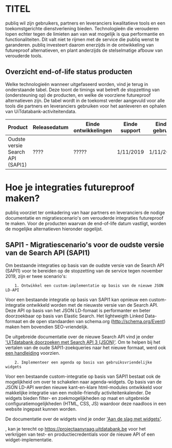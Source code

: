 ---
---

# TITEL

publiq wil zijn gebruikers, partners en leveranciers kwalitatieve tools en een toekomstgerichte dienstverlening bieden. Technologieën die verouderen lopen echter tegen de limieten aan van wat mogelijk is qua performantie en functionaliteiten. Dit valt niet te rijmen met de service die publiq wenst te garanderen. publiq investeert daarom enerzijds in de ontwikkeling van futureproof alternatieven, en plant anderzijds de stelselmatige afbouw van verouderde tools. 

## Overzicht end-of-life status producten

Welke technologieën wanneer uitgefaseerd worden, vind je terug in onderstaande tabel. Deze toont de timings wat betreft de stopzetting van (ondersteuning op) de producten, en welke de voorziene futureproof alternatieven zijn. De tabel wordt in de toekomst verder aangevuld voor alle tools die partners en leveranciers gebruiken voor het aanleveren en ophalen van UiTdatabank-activiteitendata. 

| Product | Releasedatum | Einde ontwikkelingen | Einde support | Einde gebruik | Technisch alternatief |
| --- | --- | --- | --- | --- | --- |
| Oudste versie Search API (SAPI1) | ???? | ????? | 1/11/2019 | 1/11/2019 | widgets & nieuwe Search API (SAPI3) |

# Hoe je integraties futureproof maken?

publiq voorziet ter omkadering van haar partners en leveranciers de nodige documentatie en migratiescenario's om verouderde integraties futureproof te maken. Voor de producten waarvan de end-of-life datum vastligt, worden de mogelijke alternatieven hieronder opgelijst. 

## SAPI1 - Migratiescenario's voor de oudste versie van de Search API (SAPI1) 

Om bestaande integraties op basis van de oudste versie van de Search API (SAPI1) voor te bereiden op de stopzetting van de service tegen november 2019, zijn er twee scenario's:

        1. Ontwikkel een custom-implementatie op basis van de nieuwe JSON LD-API

Voor een bestaande integratie op basis van SAPI1 kan opnieuw een custom-integratie ontwikkeld worden met de nieuwste versie van de Search API. Deze API op basis van het JSON LD-fomaat is performanter en beter doorzoekbaar op basis van Elastic Search. Het lightweigth Linked Data-formaat en de open standaarden van schema.org (http://schema.org/Event) maken hem bovendien SEO-vriendelijk. 

De uitgebreide documentatie over de nieuwe Search API vind je onder <a href="https://documentatie.uitdatabank.be/content/search_api_3/latest/start.html">'UiTdatabank doorzoeken met Search API 3 (JSON)'</a>. 
Om te helpen bij het vertalen van de oude SAPI1-zoekqueries naar het nieuwe formaat, werd ook <a href="https://documentatie.uitdatabank.be/content/migratie-sapi/latest/sapi1.html">een handleiding</a> voorzien. 

        2. Implementeer een agenda op basis van gebruiksvriendelijke widgets

Voor een bestaande custom-integratie op basis van SAPI1 bestaat ook de mogelijkheid om over te schakelen naar agenda-widgets. Op basis van de JSON LD-API werden nieuwe kant-en-klare html-modules ontwikkeld voor makkelijke integratie van een mobile-friendly activiteitenkalender. De widgets bieden filter- en zoekmogelijkheden op maat en uitgebreide configuratiemogelijkheden (HTML, CSS, JS) waardoor deze naadloos in een website ingepast kunnen worden. 

De documentatie over de widgets vind je onder <a href="https://documentatie.uitdatabank.be/content/widgets/latest/start.html">'Aan de slag met widgets'</a>.





, kan je terecht op https://projectaanvraag.uitdatabank.be voor het verkrijgen van test- en productiecredentials voor de nieuwe API of een widget-implementatie. 



